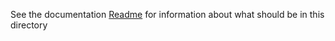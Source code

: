See the documentation [Readme](https://github.com/mamollica42/Nissan_Leaf_Driving_Simulation_Repo/blob/main/Documentation/ReadMe.md) for information about what should be in this directory
